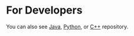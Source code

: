 # For Developers

You can also see [Java](https://github.com/starlangsoftware/Util), [Python](https://github.com/starlangsoftware/Util-Py), or [C++](https://github.com/starlangsoftware/Util-CPP) repository.
